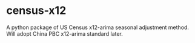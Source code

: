 # census-x12
A python package of US Census x12-arima seasonal adjustment method.
Will adopt China PBC x12-arima standard later.

